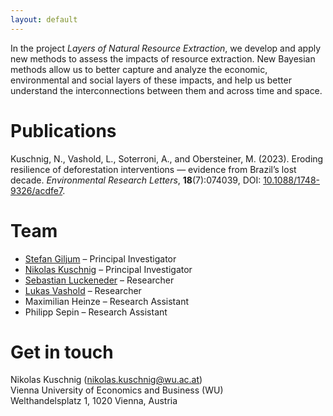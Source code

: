 ```yaml
---
layout: default
---
```


In the project *Layers of Natural Resource Extraction*, we develop and apply new methods to assess the impacts of resource extraction. New Bayesian methods allow us to better capture and analyze the economic, environmental and social layers of these impacts, and help us better understand the interconnections between them and across time and space.

# Publications

Kuschnig, N., Vashold, L., Soterroni, A., and Obersteiner, M. (2023). Eroding resilience of deforestation interventions — evidence from Brazil’s lost decade. *Environmental Research Letters*, <b>18</b>(7):074039, DOI: [10.1088/1748-9326/acdfe7](https://doi.org/10.1088/1748-9326/acdfe7).

# Team

- [Stefan Giljum](https://www.wu.ac.at/ecolecon/institute/team/sgiljum/) – Principal Investigator
- [Nikolas Kuschnig](https://kuschnig.eu) – Principal Investigator
- [Sebastian Luckeneder](https://www.wu.ac.at/ecolecon/institute/team/luckeneder-sebastian-ba-bsc/) – Researcher
- [Lukas Vashold](https://www.wu.ac.at/en/economics/people/vashold-l/) – Researcher
- Maximilian Heinze – Research Assistant
- Philipp Sepin – Research Assistant

# Get in touch

Nikolas Kuschnig (<nikolas.kuschnig@wu.ac.at>) <br>
Vienna University of Economics and Business (WU) <br>
Welthandelsplatz 1, 1020 Vienna, Austria
